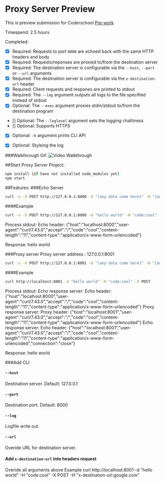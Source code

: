 # Proxy Server Preview

This is preview submission for Coderschool [Pre-work](https://quip.com/B8WAAdyLf35O)

Timespend: 2.5 hours

Completed:
* [x] Required: Requests to port `8000` are echoed back with the same HTTP headers and body
* [x] Required: Requests/reponses are proxied to/from the destination server
* [x] Required: The destination server is configurable via the `--host`, `--port`  or `--url` arguments
* [x] Required: The destination server is configurable via the `x-destination-url` header
* [x] Required: Client requests and respones are printed to stdout
* [x] Required: The `--log` argument outputs all logs to the file specified instead of stdout
* [x] Optional: The `--exec` argument proxies stdin/stdout to/from the destination program
* [] Optional: The `--loglevel` argument sets the logging chattiness
* [] Optional: Supports HTTPS
* [x] Optional: `-h` argument prints CLI API
* [x] Optional: Styleing the log


###Walkthrough Gif:
![Video Walkthrough](walkthrough.gif)

##Start Proxy Server Project:
```bash
npm install (if have not installed node_modules yet)
npm start
```

##Features:
###Echo Server
```bash
curl -v -X POST http://127.0.0.1:8000 -d "[any data come here]" -H "[any header value come here]"
```

####Example
```bash
curl -v -X POST http://127.0.0.1:8000 -d "hello world" -H "code:cool"
```

Process stdout:
Echo header: {"host":"localhost:8000","user-agent":"curl/7.43.0","accept":"*/*","code":"cool","content-length":"11","content-type":"application/x-www-form-urlencoded"}

Response: hello world


###Proxy server
Proxy server address : 127.0.0.1:8001
```bash
curl -v -X POST http://127.0.0.1:8001 -d "[any data come here]" -H "[any header value come here]"
```

####Example
```bash
curl http://localhost:8001 -d "hello world" -H "code:cool" -X POST
```

Process stdout:
Echo response server:
Echo header: {"host":"localhost:8000","user-agent":"curl/7.43.0","accept":"*/*","code":"cool","content-length":"11","content-type":"application/x-www-form-urlencoded"}
Proxy response server:
Proxy header: {"host":"localhost:8001","user-agent":"curl/7.43.0","accept":"*/*","code":"cool","content-length":"11","content-type":"application/x-www-form-urlencoded"}
Echo response server:
Echo header: {"host":"localhost:8001","user-agent":"curl/7.43.0","accept":"*/*","code":"cool","content-length":"11","content-type":"application/x-www-form-urlencoded","connection":"close"}

Response: hello world

###Add CLI

#### `--host`
Destination server. Default: 127.0.0.1
#### `--port`
Destination port. Default: 8000
#### `--log`
Logfile write out.
#### `--url`
Overide URL for destination server.
#### Add `x-destination-url` into headers request
Overide all arguments above
Example 
curl http://localhost:8001 -d "hello world" -H "code:cool" -X POST -H "x-destination-url:google.com"




